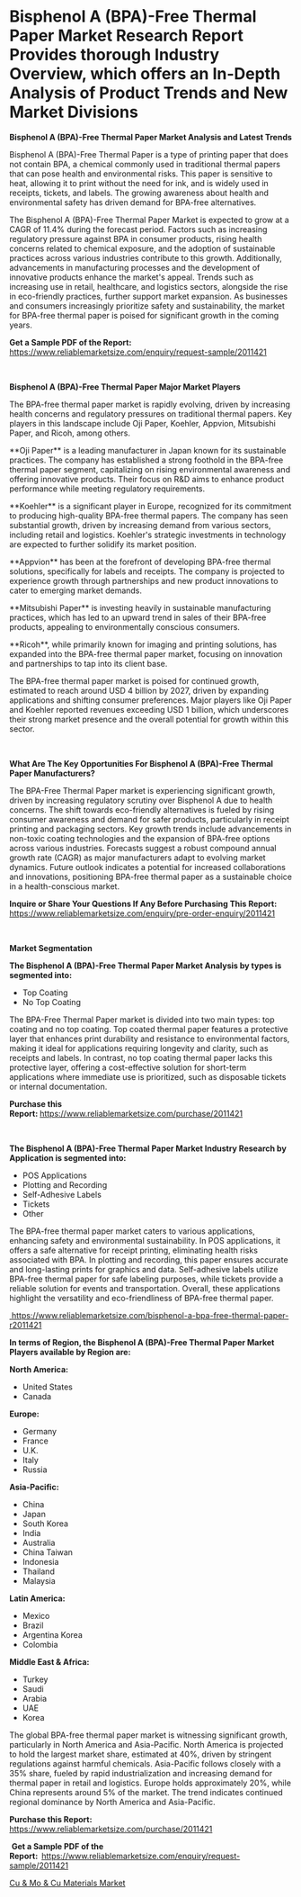 <p><h1>Bisphenol A (BPA)-Free Thermal Paper Market Research Report Provides thorough Industry Overview, which offers an In-Depth Analysis of Product Trends and New Market Divisions</h1></p><p><strong>Bisphenol A (BPA)-Free Thermal Paper Market Analysis and Latest Trends</strong></p>
<p><p>Bisphenol A (BPA)-Free Thermal Paper is a type of printing paper that does not contain BPA, a chemical commonly used in traditional thermal papers that can pose health and environmental risks. This paper is sensitive to heat, allowing it to print without the need for ink, and is widely used in receipts, tickets, and labels. The growing awareness about health and environmental safety has driven demand for BPA-free alternatives.</p><p>The Bisphenol A (BPA)-Free Thermal Paper Market is expected to grow at a CAGR of 11.4% during the forecast period. Factors such as increasing regulatory pressure against BPA in consumer products, rising health concerns related to chemical exposure, and the adoption of sustainable practices across various industries contribute to this growth. Additionally, advancements in manufacturing processes and the development of innovative products enhance the market's appeal. Trends such as increasing use in retail, healthcare, and logistics sectors, alongside the rise in eco-friendly practices, further support market expansion. As businesses and consumers increasingly prioritize safety and sustainability, the market for BPA-free thermal paper is poised for significant growth in the coming years.</p></p>
<p><strong>Get a Sample PDF of the Report:&nbsp;</strong> <a href="https://www.reliablemarketsize.com/enquiry/request-sample/2011421?utm_campaign=2944&utm_medium=2&utm_source=Github&utm_content=ia&utm_term=03042025&utm_id=bisphenol-a-bpa-free-thermal-paper">https://www.reliablemarketsize.com/enquiry/request-sample/2011421</a></p>
<p>&nbsp;</p>
<p><strong>Bisphenol A (BPA)-Free Thermal Paper Major Market Players</strong></p>
<p><p>The BPA-free thermal paper market is rapidly evolving, driven by increasing health concerns and regulatory pressures on traditional thermal papers. Key players in this landscape include Oji Paper, Koehler, Appvion, Mitsubishi Paper, and Ricoh, among others.</p><p>**Oji Paper** is a leading manufacturer in Japan known for its sustainable practices. The company has established a strong foothold in the BPA-free thermal paper segment, capitalizing on rising environmental awareness and offering innovative products. Their focus on R&D aims to enhance product performance while meeting regulatory requirements.</p><p>**Koehler** is a significant player in Europe, recognized for its commitment to producing high-quality BPA-free thermal papers. The company has seen substantial growth, driven by increasing demand from various sectors, including retail and logistics. Koehler's strategic investments in technology are expected to further solidify its market position.</p><p>**Appvion** has been at the forefront of developing BPA-free thermal solutions, specifically for labels and receipts. The company is projected to experience growth through partnerships and new product innovations to cater to emerging market demands. </p><p>**Mitsubishi Paper** is investing heavily in sustainable manufacturing practices, which has led to an upward trend in sales of their BPA-free products, appealing to environmentally conscious consumers.</p><p>**Ricoh**, while primarily known for imaging and printing solutions, has expanded into the BPA-free thermal paper market, focusing on innovation and partnerships to tap into its client base.</p><p>The BPA-free thermal paper market is poised for continued growth, estimated to reach around USD 4 billion by 2027, driven by expanding applications and shifting consumer preferences. Major players like Oji Paper and Koehler reported revenues exceeding USD 1 billion, which underscores their strong market presence and the overall potential for growth within this sector.</p></p>
<p>&nbsp;</p>
<p><strong>What Are The Key Opportunities For Bisphenol A (BPA)-Free Thermal Paper Manufacturers?</strong></p>
<p><p>The BPA-Free Thermal Paper market is experiencing significant growth, driven by increasing regulatory scrutiny over Bisphenol A due to health concerns. The shift towards eco-friendly alternatives is fueled by rising consumer awareness and demand for safer products, particularly in receipt printing and packaging sectors. Key growth trends include advancements in non-toxic coating technologies and the expansion of BPA-free options across various industries. Forecasts suggest a robust compound annual growth rate (CAGR) as major manufacturers adapt to evolving market dynamics. Future outlook indicates a potential for increased collaborations and innovations, positioning BPA-free thermal paper as a sustainable choice in a health-conscious market.</p></p>
<p><strong>Inquire or Share Your Questions If Any Before Purchasing This Report:</strong> <a href="https://www.reliablemarketsize.com/enquiry/pre-order-enquiry/2011421?utm_campaign=2944&utm_medium=2&utm_source=Github&utm_content=ia&utm_term=03042025&utm_id=bisphenol-a-bpa-free-thermal-paper">https://www.reliablemarketsize.com/enquiry/pre-order-enquiry/2011421</a></p>
<p>&nbsp;</p>
<p><strong>Market Segmentation</strong></p>
<p><strong>The Bisphenol A (BPA)-Free Thermal Paper Market Analysis by types is segmented into:</strong></p>
<p><ul><li>Top Coating</li><li>No Top Coating</li></ul></p>
<p><p>The BPA-Free Thermal Paper market is divided into two main types: top coating and no top coating. Top coated thermal paper features a protective layer that enhances print durability and resistance to environmental factors, making it ideal for applications requiring longevity and clarity, such as receipts and labels. In contrast, no top coating thermal paper lacks this protective layer, offering a cost-effective solution for short-term applications where immediate use is prioritized, such as disposable tickets or internal documentation.</p></p>
<p><strong>Purchase this Report:&nbsp;</strong><a href="https://www.reliablemarketsize.com/purchase/2011421?utm_campaign=2944&utm_medium=2&utm_source=Github&utm_content=ia&utm_term=03042025&utm_id=bisphenol-a-bpa-free-thermal-paper">https://www.reliablemarketsize.com/purchase/2011421</a></p>
<p>&nbsp;</p>
<p><strong>The Bisphenol A (BPA)-Free Thermal Paper Market Industry Research by Application is segmented into:</strong></p>
<p><ul><li>POS Applications</li><li>Plotting and Recording</li><li>Self-Adhesive Labels</li><li>Tickets</li><li>Other</li></ul></p>
<p><p>The BPA-free thermal paper market caters to various applications, enhancing safety and environmental sustainability. In POS applications, it offers a safe alternative for receipt printing, eliminating health risks associated with BPA. In plotting and recording, this paper ensures accurate and long-lasting prints for graphics and data. Self-adhesive labels utilize BPA-free thermal paper for safe labeling purposes, while tickets provide a reliable solution for events and transportation. Overall, these applications highlight the versatility and eco-friendliness of BPA-free thermal paper.</p></p>
<p><a href="https://www.reliablemarketsize.com/bisphenol-a-bpa-free-thermal-paper-r2011421?utm_campaign=2944&utm_medium=2&utm_source=Github&utm_content=ia&utm_term=03042025&utm_id=bisphenol-a-bpa-free-thermal-paper">&nbsp;https://www.reliablemarketsize.com/bisphenol-a-bpa-free-thermal-paper-r2011421</a></p>
<p><strong>In terms of Region, the Bisphenol A (BPA)-Free Thermal Paper Market Players available by Region are:</strong></p>
<p>
    <p> <strong> North America: </strong>
        <ul>
            <li>United States</li>
            <li>Canada</li>
        </ul>
        </p> 
    <p> <strong> Europe: </strong>
        <ul>
            <li>Germany</li>
            <li>France</li>
            <li>U.K.</li>
            <li>Italy</li>
            <li>Russia</li>
        </ul>
        </p> 
    <p> <strong> Asia-Pacific: </strong>
        <ul>
            <li>China</li>
            <li>Japan</li>
            <li>South Korea</li>
            <li>India</li>
            <li>Australia</li>
            <li>China Taiwan</li>
            <li>Indonesia</li>
            <li>Thailand</li>
            <li>Malaysia</li>
        </ul>
        </p> 
    <p> <strong> Latin America: </strong>
        <ul>
            <li>Mexico</li>
            <li>Brazil</li>
            <li>Argentina Korea</li>
            <li>Colombia</li>
        </ul>
        </p> 
    <p> <strong> Middle East & Africa: </strong>
        <ul>
            <li>Turkey</li>
            <li>Saudi</li>
            <li>Arabia</li>
            <li>UAE</li>
            <li>Korea</li>
        </ul>
    </p>
    </p>
<p><p>The global BPA-free thermal paper market is witnessing significant growth, particularly in North America and Asia-Pacific. North America is projected to hold the largest market share, estimated at 40%, driven by stringent regulations against harmful chemicals. Asia-Pacific follows closely with a 35% share, fueled by rapid industrialization and increasing demand for thermal paper in retail and logistics. Europe holds approximately 20%, while China represents around 5% of the market. The trend indicates continued regional dominance by North America and Asia-Pacific.</p></p>
<p><strong>Purchase this Report: </strong><a href="https://www.reliablemarketsize.com/purchase/2011421?utm_campaign=2944&utm_medium=2&utm_source=Github&utm_content=ia&utm_term=03042025&utm_id=bisphenol-a-bpa-free-thermal-paper">https://www.reliablemarketsize.com/purchase/2011421</a></p>
<p>&nbsp;<strong>Get a Sample PDF of the Report:&nbsp;&nbsp;</strong><a href="https://www.reliablemarketsize.com/enquiry/request-sample/2011421?utm_campaign=2944&utm_medium=2&utm_source=Github&utm_content=ia&utm_term=03042025&utm_id=bisphenol-a-bpa-free-thermal-paper">https://www.reliablemarketsize.com/enquiry/request-sample/2011421</a></p>
<p><strong></strong></p>
<p><p><a href="https://github.com/scaseiargas/Market-Research-Report-List-1/blob/main/cu-mo-cu-materials-market.md?utm_campaign=2944&utm_medium=2&utm_source=Github&utm_content=ia&utm_term=03042025&utm_id=bisphenol-a-bpa-free-thermal-paper">Cu & Mo & Cu Materials Market</a></p></p>